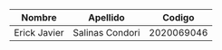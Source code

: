 | Nombre  | Apellido | Codigo |
| ------- | -------- | ------ |
| Erick Javier | Salinas Condori | 2020069046 |
